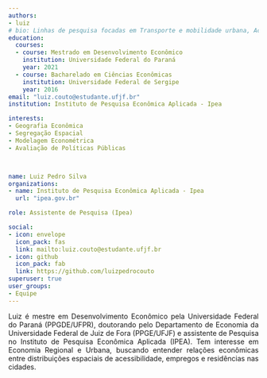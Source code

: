 ```yaml
---
authors:
- luiz
# bio: Linhas de pesquisa focadas em Transporte e mobilidade urbana, Acessibilidade, Equidade e Cidades.
education:
  courses:
  - course: Mestrado em Desenvolvimento Econômico
    institution: Universidade Federal do Paraná
    year: 2021
  - course: Bacharelado em Ciências Econômicas
    institution: Universidade Federal de Sergipe
    year: 2016
email: "luiz.couto@estudante.ufjf.br"
institution: Instituto de Pesquisa Econômica Aplicada - Ipea

interests:
- Geografia Econômica 
- Segregação Espacial
- Modelagem Econométrica
- Avaliação de Políticas Públicas



name: Luiz Pedro Silva
organizations:
- name: Instituto de Pesquisa Econômica Aplicada - Ipea
  url: "ipea.gov.br"

role: Assistente de Pesquisa (Ipea)

social:
- icon: envelope
  icon_pack: fas
  link: mailto:luiz.couto@estudante.ufjf.br
- icon: github
  icon_pack: fab
  link: https://github.com/luizpedrocouto
superuser: true
user_groups:
- Equipe
---
```


<p align="justify">
Luiz é mestre em Desenvolvimento Econômico pela Universidade Federal do Paraná (PPGDE/UFPR), doutorando pelo Departamento de Economia da Universidade Federal de Juiz de Fora (PPGE/UFJF) e assistente de Pesquisa no Instituto de Pesquisa Econômica Aplicada (IPEA). Tem interesse em Economia Regional e Urbana, buscando entender relações econômicas entre distribuições espaciais de acessibilidade, empregos e residências nas cidades.
</p>
